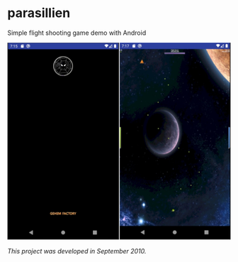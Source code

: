 # parasillien
Simple flight shooting game demo with Android

![sample](./sample_images/sample.jpg)

_This project was developed in September 2010._
